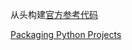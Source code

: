 从头构建[官方参考代码](https://www.fuzzingbook.org/dist/fuzzingbook-code.zip)

[Packaging Python Projects](https://packaging.python.org/tutorials/packaging-projects/)

